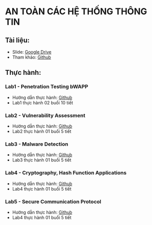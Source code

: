 # AN TOÀN CÁC HỆ THỐNG THÔNG TIN
## Tài liệu: 
- Slide: [Google Drive](https://drive.google.com/drive/folders/1Qrm-RRD5PwUYYmefRrYaRM9N6x3dDcds?usp=sharing)
- Tham khảo: [Github](https://github.com/dzokha1010/Documents/tree/main/PentestbWAPP)
## Thực hành:
### Lab1 - Penetration Testing bWAPP
- Hướng dẫn thực hành: [Github](https://github.com/dzokha1010/Documents/blob/main/Confidence_Security_of_IS/Lab1_Penetration_Testing_bWAPP.md)
- Lab1 thực hành 02 buổi 10 tiết
### Lab2 - Vulnerability Assessment
- Hướng dẫn thực hành: [Github](https://github.com/dzokha1010/Documents/blob/main/Confidence_Security_of_IS/Lab2_Vulnerability_Assessment.md)
- Lab2 thực hành 01 buổi 5 tiết
### Lab3 - Malware Detection
- Hướng dẫn thực hành: [Github](https://github.com/dzokha1010/Documents/blob/main/Confidence_Security_of_IS/Lab3_Malware_Detection.md)
- Lab3 thực hành 01 buổi 5 tiết
### Lab4 - Cryptography, Hash Function Applications
- Hướng dẫn thực hành: [Github](https://github.com/dzokha1010/Documents/blob/main/Confidence_Security_of_IS/Lab4_Cryptography_Hash_Protocol.md)
- Lab4 thực hành 01 buổi 5 tiết
### Lab5 - Secure Communication Protocol
- Hướng dẫn thực hành: [Github](https://github.com/dzokha1010/Documents/blob/main/Confidence_Security_of_IS/Lab4_Cryptography_Hash_Protocol.md)
- Lab4 thực hành 01 buổi 5 tiết
